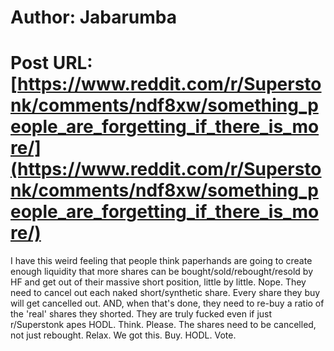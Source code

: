 # Author: Jabarumba
# Post URL: [https://www.reddit.com/r/Superstonk/comments/ndf8xw/something_people_are_forgetting_if_there_is_more/](https://www.reddit.com/r/Superstonk/comments/ndf8xw/something_people_are_forgetting_if_there_is_more/)


I have this weird feeling that people think paperhands are going to create enough liquidity that more shares can be bought/sold/rebought/resold by HF and get out of their massive short position, little by little. Nope. They need to cancel out each naked short/synthetic share. Every share they buy will get cancelled out. AND, when that's done, they need to re-buy a ratio of the 'real' shares they shorted. They are truly fucked even if just r/Superstonk apes HODL. Think. Please. The shares need to be cancelled, not just rebought. Relax. We got this. Buy. HODL. Vote.